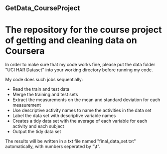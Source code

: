 ## GetData_CourseProject
The repository for the course project of getting and cleaning data on Coursera
=====================
In order to make sure that my code works fine, please put the data folder "UCI HAR Dataset" into your working directory before running my code.

My code does such jobs sequentially:
* Read the train and test data
* Merge the training and test sets
* Extract the measurements on the mean and standard deviation for each measurement
* Use descriptive activity names to name the activities in the data set
* Label the data set with descriptive variable names
* Creates a tidy data set with the average of each variable for each activity and each subject
* Output the tidy data set

The results will be written in a txt file named "final_data_set.txt" automatically, with numbers seperated by "\t".
